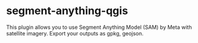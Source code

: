 # segment-anything-qgis
This plugin allows you to use Segment Anything Model (SAM) by Meta with satellite imagery. Export your outputs as gpkg, geojson.

